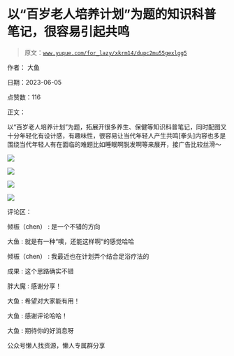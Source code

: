 # 以“百岁老人培养计划”为题的知识科普笔记，很容易引起共鸣

> 原文：[`www.yuque.com/for_lazy/xkrm14/dupc2mu55gexlgg5`](https://www.yuque.com/for_lazy/xkrm14/dupc2mu55gexlgg5)

作者： 大鱼

日期：2023-06-05

点赞数：116

正文：

以“百岁老人培养计划”为题，拓展开很多养生、保健等知识科普笔记，同时配图又十分年轻化有设计感，有趣味性，很容易让当代年轻人产生共鸣[拳头]内容也多是围绕当代年轻人有在面临的难题比如睡眠啊脱发啊等来展开，接广告比较丝滑～

![](img/8b52a3f744d859168667f3f19b65fced.png)

![](img/6bf62427a5fc3170ebbde745df677751.png)

![](img/e24282092565857af9004a31bb10f5f3.png)

![](img/6b7273c022f924c4f84a3892d60ec1b6.png)

评论区：

倾桭（chen） : 是一个不错的方向

大鱼 : 就是有一种“噢，还能这样啊“的感觉哈哈

倾桭（chen） : 我最近也在计划弄个结合足浴疗法的

成果 : 这个思路确实不错

胖大魔 : 感谢分享！

大鱼 : 希望对大家能有用！

大鱼 : 感谢评论哈哈！

大鱼 : 期待你的好消息呀

公众号懒人找资源，懒人专属群分享


